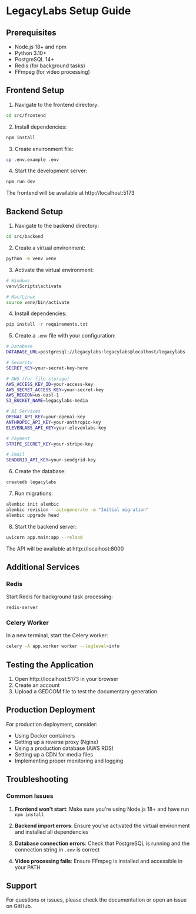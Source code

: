 # LegacyLabs Setup Guide

## Prerequisites
- Node.js 18+ and npm
- Python 3.10+
- PostgreSQL 14+
- Redis (for background tasks)
- FFmpeg (for video processing)

## Frontend Setup

1. Navigate to the frontend directory:
```bash
cd src/frontend
```

2. Install dependencies:
```bash
npm install
```

3. Create environment file:
```bash
cp .env.example .env
```

4. Start the development server:
```bash
npm run dev
```

The frontend will be available at http://localhost:5173

## Backend Setup

1. Navigate to the backend directory:
```bash
cd src/backend
```

2. Create a virtual environment:
```bash
python -m venv venv
```

3. Activate the virtual environment:
```bash
# Windows
venv\Scripts\activate

# Mac/Linux
source venv/bin/activate
```

4. Install dependencies:
```bash
pip install -r requirements.txt
```

5. Create a `.env` file with your configuration:
```bash
# Database
DATABASE_URL=postgresql://legacylabs:legacylabs@localhost/legacylabs

# Security
SECRET_KEY=your-secret-key-here

# AWS (for file storage)
AWS_ACCESS_KEY_ID=your-access-key
AWS_SECRET_ACCESS_KEY=your-secret-key
AWS_REGION=us-east-1
S3_BUCKET_NAME=legacylabs-media

# AI Services
OPENAI_API_KEY=your-openai-key
ANTHROPIC_API_KEY=your-anthropic-key
ELEVENLABS_API_KEY=your-elevenlabs-key

# Payment
STRIPE_SECRET_KEY=your-stripe-key

# Email
SENDGRID_API_KEY=your-sendgrid-key
```

6. Create the database:
```bash
createdb legacylabs
```

7. Run migrations:
```bash
alembic init alembic
alembic revision --autogenerate -m "Initial migration"
alembic upgrade head
```

8. Start the backend server:
```bash
uvicorn app.main:app --reload
```

The API will be available at http://localhost:8000

## Additional Services

### Redis
Start Redis for background task processing:
```bash
redis-server
```

### Celery Worker
In a new terminal, start the Celery worker:
```bash
celery -A app.worker worker --loglevel=info
```

## Testing the Application

1. Open http://localhost:5173 in your browser
2. Create an account
3. Upload a GEDCOM file to test the documentary generation

## Production Deployment

For production deployment, consider:
- Using Docker containers
- Setting up a reverse proxy (Nginx)
- Using a production database (AWS RDS)
- Setting up a CDN for media files
- Implementing proper monitoring and logging

## Troubleshooting

### Common Issues

1. **Frontend won't start**: Make sure you're using Node.js 18+ and have run `npm install`

2. **Backend import errors**: Ensure you've activated the virtual environment and installed all dependencies

3. **Database connection errors**: Check that PostgreSQL is running and the connection string in `.env` is correct

4. **Video processing fails**: Ensure FFmpeg is installed and accessible in your PATH

## Support

For questions or issues, please check the documentation or open an issue on GitHub.

